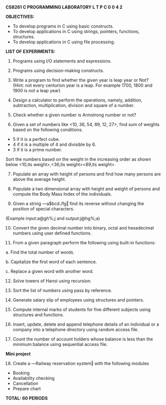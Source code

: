 **CS8261 C PROGRAMMING LABORATORY                  L T P C 0 0 4 2**

**OBJECTIVES:**

- To develop programs in C using basic constructs.
- To develop applications in C using strings, pointers, functions, structures.
- To develop applications in C using file processing.

**LIST OF EXPERIMENTS:**

1. Programs using I/O statements and expressions.

2. Programs using decision-making constructs.

3. Write a program to find whether the given year is leap year or Not? (Hint: not every centurion year is a leap. For example 1700, 1800 and 1900 is not a leap year)

4. Design a calculator to perform the operations, namely, addition, subtraction, multiplication, division and square of a number.

5. Check whether a given number is Armstrong number or not?

6. Given a set of numbers like &lt;10, 36, 54, 89, 12, 27&gt;, find sum of weights based on the following conditions.

- 5 if it is a perfect cube.
- 4 if it is a multiple of 4 and divisible by 6.
- 3 if it is a prime number.

Sort the numbers based on the weight in the increasing order as shown below &lt;10,its weight&gt;,&lt;36,its weight&gt;&lt;89,its weight&gt;

7. Populate an array with height of persons and find how many persons are above the average height.

8. Populate a two dimensional array with height and weight of persons and compute the Body Mass Index of the individuals.

9. Given a string ―a$bcd./fg‖ find its reverse without changing the position of special characters.

(Example input:a@gh%;j and output:j@hg%;a)

10. Convert the given decimal number into binary, octal and hexadecimal numbers using user defined functions.

11. From a given paragraph perform the following using built-in functions:

a. Find the total number of words.

b. Capitalize the first word of each sentence.

c. Replace a given word with another word.

12. Solve towers of Hanoi using recursion.

13. Sort the list of numbers using pass by reference.

14. Generate salary slip of employees using structures and pointers.

15. Compute internal marks of students for five different subjects using structures and functions.

16. Insert, update, delete and append telephone details of an individual or a company into a telephone directory using random access file.

17. Count the number of account holders whose balance is less than the minimum balance using sequential access file.

**Mini project**

18. Create a ―Railway reservation system‖ with the following modules

- Booking
- Availability checking
- Cancellation
- Prepare chart

**TOTAL: 60 PERIODS**